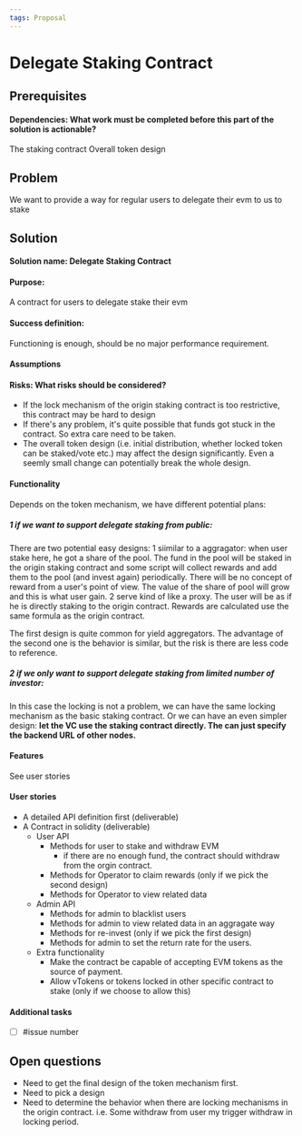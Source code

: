 ```yaml
---
tags: Proposal
---
```


# Delegate Staking Contract

## Prerequisites
#### Dependencies: What work must be completed before this part of the solution is actionable?
The staking contract
Overall token design
## Problem

We want to provide a way for regular users to delegate their evm to us to stake

## Solution

#### Solution name: Delegate Staking Contract
#### Purpose: 
A contract for users to delegate stake their evm

#### Success definition: 
Functioning is enough, should be no major performance requirement.
#### Assumptions
#### Risks: What risks should be considered? 
- If the lock mechanism of the origin staking contract is too restrictive, this contract may be hard to design
- If there's any problem, it's quite possible that funds got stuck in the contract. So extra care need to be taken.
- The overall token design (i.e. initial distribution, whether locked token can be staked/vote etc.) may affect the design significantly. Even a seemly small change can potentially break the whole design.

#### Functionality
Depends on the token mechanism, we have different potential plans:

##### 1 if we want to support delegate staking from public:

There are two potential easy designs:
1 siimilar to a aggragator: when user stake here, he got a share of the pool. The fund in the pool will be staked in the origin staking contract and some script will collect rewards and add them to the pool (and invest again) periodically. There will be no concept of reward from a user's point of view. The value of the share of pool will grow and this is what user gain.
2 serve kind of like a proxy. The user will be as if he is directly staking to the origin contract. Rewards are calculated use the same formula as the origin contract.

The first design is quite common for yield aggregators. 
The advantage of the second one is the behavior is similar, but the risk is there are less code to reference.

##### 2 if we only want to support delegate staking from limited number of investor:

In this case the locking is not a problem, we can have the same locking mechanism as the basic staking contract. Or we can have an even simpler design: **let the VC use the staking contract directly. The can just specify the backend URL of other nodes.**


#### Features
See user stories
#### User stories
- A detailed API definition first (deliverable)
- A Contract in solidity (deliverable)
  - User API 
    - Methods for user to stake and withdraw EVM
      - if there are no enough fund, the contract should withdraw from the orgin contract.
    - Methods for Operator to claim rewards (only if we pick the second design)
    - Methods for Operator to view related data
  - Admin API
    - Methods for admin to blacklist users
    - Methods for admin to view related data in an aggragate way
    - Methods for re-invest (only if we pick the first design)
    - Methods for admin to set the return rate for the users.
  - Extra functionality
    - Make the contract be capable of accepting EVM tokens as the source of payment.
    - Allow vTokens or tokens locked in other specific contract to stake (only if we choose to allow this)

#### Additional tasks
- [ ] #issue number

## Open questions
- Need to get the final design of the token mechanism first.
- Need to pick a design
- Need to determine the behavior when there are locking mechanisms in the origin contract. i.e. Some withdraw from user my trigger withdraw in locking period. 
